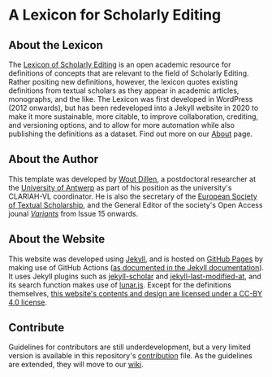 # A Lexicon for Scholarly Editing

## About the Lexicon

The [Lexicon of Scholarly Editing](https://woutdln.github.io/lexicon-scholarly-editing/) is an open academic resource for definitions of concepts that are relevant to the field of Scholarly Editing. Rather positing new definitions, however, the lexicon quotes existing definitions from textual scholars as they appear in academic articles, monographs, and the like. The Lexicon was first developed in WordPress (2012 onwards), but has been redeveloped into a Jekyll website in 2020 to make it more sustainable, more citable, to improve collaboration, crediting, and versioning options, and to allow for more automation while also publishing the definitions as a dataset. Find out more on our [About](https://woutdln.github.io/lexicon-scholarly-editing/about.html) page.

## About the Author

This template was developed by [Wout Dillen](https://github.com/WoutDLN), a postdoctoral researcher at the [University of Antwerp](https://uantwerpen.be) as part of his position as the university's CLARIAH-VL coordinator. He is also the secretary of the [European Society of Textual Scholarship](https://textualscholarship.eu/), and the General Editor of the society's Open Access jounal [_Variants_](https://journals.openedition.org/variants/) from Issue 15 onwards. 

## About the Website

This website was developed using [Jekyll](https://jekyllrb.com/), and is hosted on [GitHub Pages](https://pages.github.com/) by making use of GitHub Actions ([as documented in the Jekyll documentation](https://jekyllrb.com/docs/continuous-integration/github-actions/)). It uses Jekyll plugins such as [jekyll-scholar](https://github.com/inukshuk/jekyll-scholar) and [jekyll-last-modified-at](https://github.com/gjtorikian/jekyll-last-modified-at), and its search function makes use of [lunar.js](https://lunrjs.com/). Except for the definitions themselves, [this website's contents and design are licensed under a CC-BY 4.0 license](https://woutdln.github.io/lexicon-scholarly-editing/copyright.html).

## Contribute

Guidelines for contributors are still underdevelopment, but a very limited version is available in this repository's [contribution](https://github.com/WoutDLN/lexicon-scholarly-editing/blob/master/CONTRIBUTING.md) file. As the guidelines are extended, they will move to our [wiki](https://github.com/WoutDLN/lexicon-scholarly-editing/wiki).

